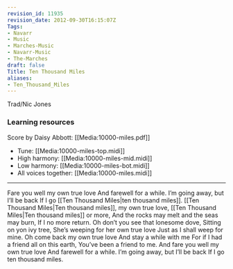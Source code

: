 ```yaml
---
revision_id: 11935
revision_date: 2012-09-30T16:15:07Z
Tags:
- Navarr
- Music
- Marches-Music
- Navarr-Music
- The-Marches
draft: false
Title: Ten Thousand Miles
aliases:
- Ten_Thousand_Miles
---
```

Trad/Nic Jones
### Learning resources
Score by Daisy Abbott: [[Media:10000-miles.pdf]]
* Tune: [[Media:10000-miles-top.midi]]
* High harmony: [[Media:10000-miles-mid.midi]]
* Low harmony: [[Media:10000-miles-bot.midi]]
* All voices together: [[Media:10000-miles.midi]]
-------------------
Fare you well my own true love
And farewell for a while.
I’m going away, but I’ll be back
If I go [[Ten Thousand Miles|ten thousand miles]].
[[Ten Thousand Miles|Ten thousand miles]], my own true love,
[[Ten Thousand Miles|Ten thousand miles]] or more,
And the rocks may melt and the seas may burn,
If I no more return.
Oh don’t you see that lonesome dove,
Sitting on yon ivy tree,
She’s weeping for her own true love
Just as I shall weep for mine.
Oh come back my own true love
And stay a while with me
For if I had a friend all on this earth,
You’ve been a friend to me.
And fare you well my own true love
And farewell for a while.
I’m going away, but I’ll be back
If I go ten thousand miles.